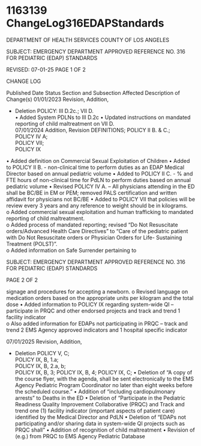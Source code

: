 # 1163139 ChangeLog316EDAPStandards

DEPARTMENT OF HEALTH SERVICES 
COUNTY OF LOS ANGELES 
  
SUBJECT: EMERGENCY DEPARTMENT APPROVED REFERENCE NO. 316 
  FOR PEDIATRIC (EDAP) STANDARDS  
 
 
 
REVISED: 07-01-25 PAGE 1 OF 2  
 
CHANGE LOG 
 
Published 
Date 
Status Section and 
Subsection Affected 
Description of Change(s) 
01/01/2023  Revision, 
Addition, 
+ Deletion 
POLICY: III D.2c.; VII 
D.  
• Added System PDLNs to III D.2c 
• Updated instructions on mandated 
reporting of child maltreatment on 
VII D.  
07/01/2024 Addition, 
Revision 
DEFINITIONS; 
POLICY II B. & C.;  
POLICY IV A;  
POLICY VII;  
POLICY IX 
 
 
• Added definition on Commercial 
Sexual Exploitation of Children 
• Added to POLICY II B. - non-clinical 
time to perform duties as an EDAP 
Medical Director based on annual 
pediatric volume 
• Added to POLICY II C. - % and FTE 
hours of non-clinical time for PdLN 
to perform duties based on annual 
pediatric volume 
• Revised POLICY IV A. – All 
physicians attending in the ED shall 
be BC/BE in EM or PEM; removed 
PALS certification and written 
affidavit for physicians not BC/BE 
• Added to POLICY VII that policies 
will be review every 3 years and 
any reference to weight should be 
in kilograms.  
o Added commercial sexual 
exploitation and human 
trafficking to mandated 
reporting of child 
maltreatment.  
o Added process of mandated 
reporting; revised “Do Not 
Resuscitate 
orders/Advanced Health 
Care Directives” to “Care of 
the pediatric patient with Do 
Not Resuscitate orders or 
Physician Orders for Life-
Sustaining Treatment 
(POLST)”.  
o Added information on Safe 
Surrender pertaining to 

SUBJECT: EMERGENCY DEPARTMENT APPROVED REFERENCE NO. 316 
 FOR PEDIATRIC (EDAP) STANDARDS 
 
 
 
 PAGE 2 OF 2 
 
signage and procedures for 
accepting a newborn. 
o Revised language on 
medication orders based on 
the appropriate units per 
kilogram and the total dose 
• Added information to POLICY IX 
regarding system-wide QI – 
participate in PRQC and other 
endorsed projects and track and 
trend 1 facility indicator  
o Also added information for 
EDAPs not participating in 
PRQC – track and trend 2 
EMS Agency approved 
indicators and 1 hospital 
specific indicator 
 
07/01/2025 Revision, 
Addition, 
+ Deletion 
POLICY V, C;  
POLICY IX, B, 1.a;  
POLICY IX, B, 2.a, b;  
POLICY IX, B, 3; 
POLICY IX, B, 4; 
POLICY IX, C; 
• Deletion of “A copy of the course 
flyer, with the agenda, shall be sent 
electronically to the EMS Agency 
Pediatric Program Coordinator no 
later than eight weeks before the 
scheduled course.” 
• Addition of “including 
cardiopulmonary arrests” to Deaths 
in the ED 
• Deletion of “Participate in the 
Pediatric Readiness Quality 
Improvement Collaborative (PRQC) 
and Track and trend one (1) facility 
indicator (important aspects of 
patient care) identified by the 
Medical Director and PdLN 
• Deletion of “EDAPs not participating 
and/or sharing data in system-wide 
QI projects such as PRQC shall” 
• Addition of recognition of child 
maltreatment 
• Revision of (e.g.) from PRQC to 
EMS Agency Pediatric Database
